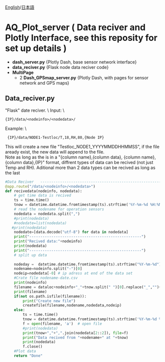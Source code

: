  [English](/README.md)/[日本語](/README-jp.md)
 
# **AQ_Plot_server** ( Data reciver and Plotly Interface, see this reposity for set up details  )
   - **dash_server.py** {Plotly Dash, base sensor network interface}
   - **data_reciver.py** {Flask node data reciver code}
   - **MultiPage**
     - 2 **Dash_GPSmap_server.py** {Plotly Dash, with pages for sensor network and GPS maps}
 
## Data_reciver.py
"Flask" date reciver. \ 
Input: \
```
{IP}/data/<nodeinfo>/<nodedata>/ 
```
Example: \
```
 {IP}/data/NODE1-Testloc/T,18,RH,80,{Node IP} 
 ```
This will create a new file "Testloc_NODE1_YYYYMMDDHHMMSS", if the file aready exist, the new data will append to the file. \
Note as long as the <nodedata> is in a "{column name},{column data}, {column name},{column data},{IP}" format, diffrent types of data can be recived (not just Temp and RH). 
Aditional more than 2 data types can be recived as long as the last 

```python
#Data Reciver   ---------------------------------------------------------------------
@app.route("/data/<nodeinfo>/<nodedata>")
def recivedata(nodeinfo, nodedata):
    # get time data is recived
    ts = time.time()
    tnow = datetime.datetime.fromtimestamp(ts).strftime('%Y-%m-%d %H:%M:%S')
    # read the nodename for operation sensors 
    nodedata = nodedata.split(",")
    #print(nodedata)
    #nodedate=list(nodedata)
   #print(nodedata)
    nodedate=[data.decode("utf-8") for data in nodedata]
    print("---------------------------------------------------")
    print("Recived data:"+nodeinfo)
    print(nodedata)
    print("---------------------------------------------------")
    # split up data 
    
    nodeday =  datetime.datetime.fromtimestamp(ts).strftime("%Y-%m-%d")    
    nodename=nodeinfo.split("-")[0]
    nodeip=nodedata[-0] # ip adress at end of the data set
    #Crate file nodename-date.csv
    print(nodeinfo)
    filename = dataloc+nodeinfo+"_"+tnow.split(" ")[0].replace("_","")+".csv"
    print(filename)
    if(not os.path.isfile(filename)):
        print("Create new file")
        createfile(filename,nodename,nodedata,nodeip)
    else:
        ts = time.time()
        tnow = datetime.datetime.fromtimestamp(ts).strftime('%Y-%m-%d %H:%M:%S')
        f = open(filename, 'a')  # open file
        #print(nodedata)
        print(tnow+","+",".join(nodedata[2::2]), file=f)
        print("Data recived from "+nodename+" at "+tnow)
        print(nodedata)
        f.close()
    #Plot data 
    return "Done"

```
